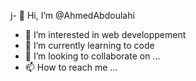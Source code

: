 j- 👋 Hi, I’m @AhmedAbdoulahi
- 👀 I’m interested in  web developpement
- 🌱 I’m currently learning  to code
- 💞️ I’m looking to collaborate on ...
- 📫 How to reach me ...

<!---
AhmedAbdoulahi/AhmedAbdoulahi is a ✨ special ✨ repository because its `README.md` (this file) appears on your GitHub profile.
You can click the Preview link to take a look at your changes.
--->
